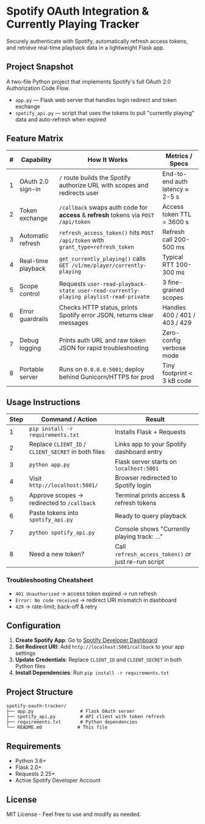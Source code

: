 # Spotify OAuth Integration & Currently Playing Tracker

Securely authenticate with Spotify, automatically refresh access tokens, and retrieve real-time playback data in a lightweight Flask app.

## Project Snapshot
A two-file Python project that implements Spotify's full OAuth 2.0 Authorization Code Flow.  
-  `app.py` — Flask web server that handles login redirect and token exchange  
-  `spotify_api.py` — script that uses the tokens to pull "currently playing" data and auto-refresh when expired

## Feature Matrix

| # | Capability | How It Works | Metrics / Specs |
|---|------------|-------------|-----------------|
| 1 | OAuth 2.0 sign-in | `/` route builds the Spotify authorize URL with scopes and redirects user | End-to-end auth latency ≈ 2-5 s |
| 2 | Token exchange | `/callback` swaps auth code for **access** & **refresh** tokens via `POST /api/token` | Access token TTL = 3600 s |
| 3 | Automatic refresh | `refresh_access_token()` hits `POST /api/token` with `grant_type=refresh_token` | Refresh call 200-500 ms |
| 4 | Real-time playback | `get_currently_playing()` calls `GET /v1/me/player/currently-playing` | Typical RTT 100-300 ms |
| 5 | Scope control | Requests `user-read-playback-state user-read-currently-playing playlist-read-private` | 3 fine-grained scopes |
| 6 | Error guardrails | Checks HTTP status, prints Spotify error JSON, returns clear messages | Handles 400 / 401 / 403 / 429 |
| 7 | Debug logging | Prints auth URL and raw token JSON for rapid troubleshooting | Zero-config verbose mode |
| 8 | Portable server | Runs on `0.0.0.0:5001`; deploy behind Gunicorn/HTTPS for prod | Tiny footprint < 3 kB code |

## Usage Instructions

| Step | Command / Action | Result |
|------|------------------|--------|
| 1 | `pip install -r requirements.txt` | Installs Flask + Requests |
| 2 | Replace `CLIENT_ID` / `CLIENT_SECRET` in both files | Links app to your Spotify dashboard entry |
| 3 | `python app.py` | Flask server starts on `localhost:5001` |
| 4 | Visit `http://localhost:5001/` | Browser redirected to Spotify login |
| 5 | Approve scopes → redirected to `/callback` | Terminal prints access & refresh tokens |
| 6 | Paste tokens into `spotify_api.py` | Ready to query playback |
| 7 | `python spotify_api.py` | Console shows "Currently playing track: …" |
| 8 | Need a new token? | Call `refresh_access_token()` or just re-run script |

### Troubleshooting Cheatsheet
-  `401 Unauthorized` → access token expired → run refresh  
-  `Error: No code received` → redirect URI mismatch in dashboard  
-  `429` → rate-limit; back-off & retry

## Configuration

1. **Create Spotify App**: Go to [Spotify Developer Dashboard](https://developer.spotify.com/dashboard)
2. **Set Redirect URI**: Add `http://localhost:5001/callback` to your app settings
3. **Update Credentials**: Replace `CLIENT_ID` and `CLIENT_SECRET` in both Python files
4. **Install Dependencies**: Run `pip install -r requirements.txt`

## Project Structure

```
spotify-oauth-tracker/
├── app.py                 # Flask OAuth server
├── spotify_api.py         # API client with token refresh
├── requirements.txt       # Python dependencies
└── README.md             # This file
```

## Requirements

- Python 3.6+
- Flask 2.0+
- Requests 2.25+
- Active Spotify Developer Account

## License

MIT License - Feel free to use and modify as needed.
